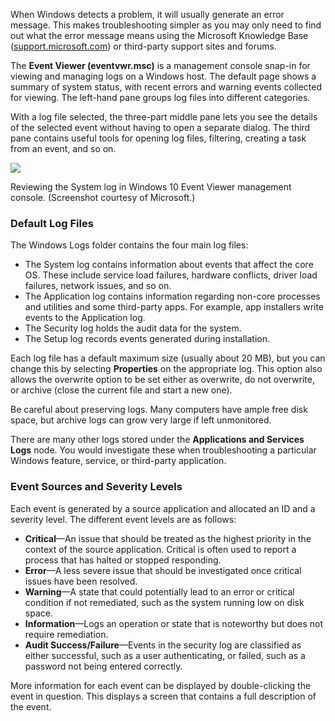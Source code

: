 When Windows detects a problem, it will usually generate an error message. This makes troubleshooting simpler as you may only need to find out what the error message means using the Microsoft Knowledge Base ([support.microsoft.com](https://support.microsoft.com/)) or third-party support sites and forums.

The **Event Viewer (eventvwr.msc)** is a management console snap-in for viewing and managing logs on a Windows host. The default page shows a summary of system status, with recent errors and warning events collected for viewing. The left-hand pane groups log files into different categories.

With a log file selected, the three-part middle pane lets you see the details of the selected event without having to open a separate dialog. The third pane contains useful tools for opening log files, filtering, creating a task from an event, and so on.

![](https://s3.amazonaws.com/wmx-api-production/courses/35011/images/7263-1639515904747-windows_10_21h2_event_viewer_system_warning_dns.png)

Reviewing the System log in Windows 10 Event Viewer management console. (Screenshot courtesy of Microsoft.)

### Default Log Files

The Windows Logs folder contains the four main log files:

- The System log contains information about events that affect the core OS. These include service load failures, hardware conflicts, driver load failures, network issues, and so on.
- The Application log contains information regarding non-core processes and utilities and some third-party apps. For example, app installers write events to the Application log.
- The Security log holds the audit data for the system.
- The Setup log records events generated during installation.

Each log file has a default maximum size (usually about 20 MB), but you can change this by selecting **Properties** on the appropriate log. This option also allows the overwrite option to be set either as overwrite, do not overwrite, or archive (close the current file and start a new one).

Be careful about preserving logs. Many computers have ample free disk space, but archive logs can grow very large if left unmonitored.

There are many other logs stored under the **Applications and Services Logs** node. You would investigate these when troubleshooting a particular Windows feature, service, or third-party application.

### Event Sources and Severity Levels

Each event is generated by a source application and allocated an ID and a severity level. The different event levels are as follows:

- **Critical**—An issue that should be treated as the highest priority in the context of the source application. Critical is often used to report a process that has halted or stopped responding.
- **Error**—A less severe issue that should be investigated once critical issues have been resolved.
- **Warning**—A state that could potentially lead to an error or critical condition if not remediated, such as the system running low on disk space.
- **Information**—Logs an operation or state that is noteworthy but does not require remediation.
- **Audit Success/Failure**—Events in the security log are classified as either successful, such as a user authenticating, or failed, such as a password not being entered correctly.

More information for each event can be displayed by double-clicking the event in question. This displays a screen that contains a full description of the event.